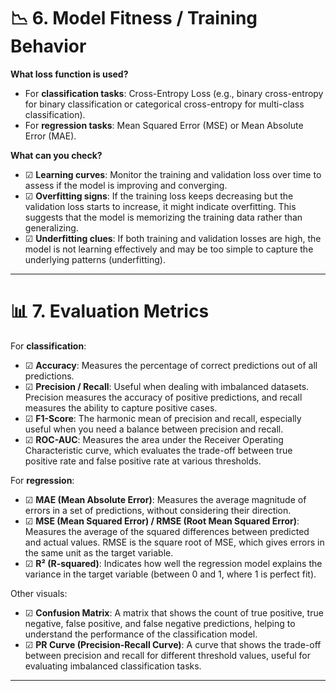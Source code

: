 # 📉 **6. Model Fitness / Training Behavior**

**What loss function is used?**

* For **classification tasks**: Cross-Entropy Loss (e.g., binary cross-entropy for binary classification or categorical cross-entropy for multi-class classification).
* For **regression tasks**: Mean Squared Error (MSE) or Mean Absolute Error (MAE).

**What can you check?**

* ☑ **Learning curves**: Monitor the training and validation loss over time to assess if the model is improving and converging.
* ☑ **Overfitting signs**: If the training loss keeps decreasing but the validation loss starts to increase, it might indicate overfitting. This suggests that the model is memorizing the training data rather than generalizing.
* ☑ **Underfitting clues**: If both training and validation losses are high, the model is not learning effectively and may be too simple to capture the underlying patterns (underfitting).

---

# 📊 **7. Evaluation Metrics**

For **classification**:

* ☑ **Accuracy**: Measures the percentage of correct predictions out of all predictions.
* ☑ **Precision / Recall**: Useful when dealing with imbalanced datasets. Precision measures the accuracy of positive predictions, and recall measures the ability to capture positive cases.
* ☑ **F1-Score**: The harmonic mean of precision and recall, especially useful when you need a balance between precision and recall.
* ☑ **ROC-AUC**: Measures the area under the Receiver Operating Characteristic curve, which evaluates the trade-off between true positive rate and false positive rate at various thresholds.

For **regression**:

* ☑ **MAE (Mean Absolute Error)**: Measures the average magnitude of errors in a set of predictions, without considering their direction.
* ☑ **MSE (Mean Squared Error) / RMSE (Root Mean Squared Error)**: Measures the average of the squared differences between predicted and actual values. RMSE is the square root of MSE, which gives errors in the same unit as the target variable.
* ☑ **R² (R-squared)**: Indicates how well the regression model explains the variance in the target variable (between 0 and 1, where 1 is perfect fit).

Other visuals:

* ☑ **Confusion Matrix**: A matrix that shows the count of true positive, true negative, false positive, and false negative predictions, helping to understand the performance of the classification model.
* ☑ **PR Curve (Precision-Recall Curve)**: A curve that shows the trade-off between precision and recall for different threshold values, useful for evaluating imbalanced classification tasks.

---
